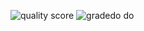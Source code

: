![quality score](https://api.codiga.io/project/31235/score/svg)
![grade](https://api.codiga.io/project/31235/status/svg)do do
